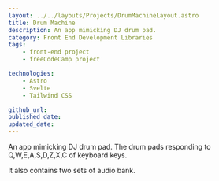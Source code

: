 ```yaml
---
layout: ../../layouts/Projects/DrumMachineLayout.astro
title: Drum Machine
description: An app mimicking DJ drum pad.
category: Front End Development Libraries
tags:
    - front-end project
    - freeCodeCamp project

technologies: 
    - Astro
    - Svelte
    - Tailwind CSS

github_url:
published_date: 
updated_date: 
---
```


An app mimicking DJ drum pad. The drum pads responding to Q,W,E,A,S,D,Z,X,C of keyboard keys.

It also contains two sets of audio bank.